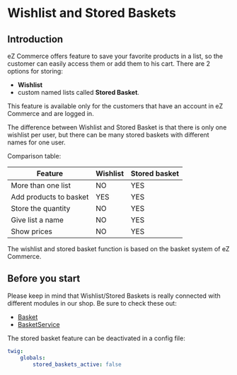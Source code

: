 # Wishlist and Stored Baskets

## Introduction

eZ Commerce offers feature to save your favorite products in a list, so the customer can easily access them or add them to his cart. There are 2 options for storing: 

- **Wishlist** 
- custom named lists called **Stored Basket**.

This feature is available only for the customers that have an account in eZ Commerce and are logged in.

The difference between Wishlist and Stored Basket is that there is only one wishlist per user, but there can be many stored baskets with different names for one user. 

Comparison table: 

| Feature                | Wishlist    | Stored basket |
| ---------------------- | ------- | ------- |
| More than one list     | NO | YES           |
| Add products to basket | YES  | YES           |
| Store the quantity     | NO | YES           |
| Give list a name       | NO | YES           |
| Show prices            | NO | YES           |

The wishlist and stored basket function is based on the basket system of eZ Commerce. 

## Before you start 

Please keep in mind that Wishlist/Stored Baskets is really connected with different modules in our shop. Be sure to check these out:

- [Basket](../basket/basket.md)
- [BasketService](../basket/basket_api/basketservice.md)

The stored basket feature can be deactivated in a config file:

``` yaml
twig:
    globals:
        stored_baskets_active: false
```
